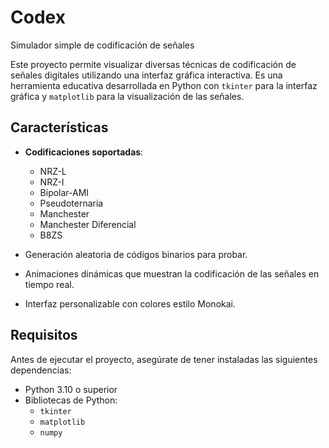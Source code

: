# Codex
Simulador simple de codificación de señales

Este proyecto permite visualizar diversas técnicas de codificación de señales digitales utilizando una interfaz gráfica interactiva. Es una herramienta educativa desarrollada en Python con `tkinter` para la interfaz gráfica y `matplotlib` para la visualización de las señales.

## Características

- **Codificaciones soportadas**:
  - NRZ-L
  - NRZ-I
  - Bipolar-AMI
  - Pseudoternaria
  - Manchester
  - Manchester Diferencial
  - B8ZS

- Generación aleatoria de códigos binarios para probar.
- Animaciones dinámicas que muestran la codificación de las señales en tiempo real.
- Interfaz personalizable con colores estilo Monokai.

## Requisitos

Antes de ejecutar el proyecto, asegúrate de tener instaladas las siguientes dependencias:

- Python 3.10 o superior
- Bibliotecas de Python:
  - `tkinter`
  - `matplotlib`
  - `numpy`
